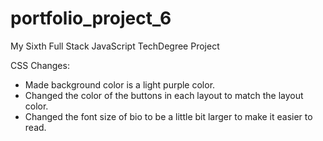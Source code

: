 # portfolio_project_6
My Sixth Full Stack JavaScript TechDegree Project

CSS Changes:
- Made background color is a light purple color.
- Changed the color of the buttons in each layout to match the layout color.
- Changed the font size of bio to be a little bit larger to make it easier to read.